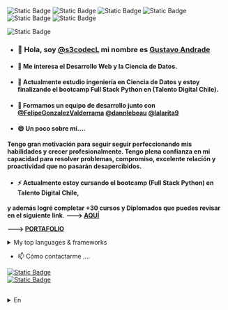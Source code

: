 ![Static Badge](https://img.shields.io/badge/GitHub-s3codecL-green)
![Static Badge](https://img.shields.io/badge/Python%20-%20Django-%23006400)
![Static Badge](https://img.shields.io/badge/JavaScript-%23FFD700)
![Static Badge](https://img.shields.io/badge/TypeScript-blue)
![Static Badge](https://img.shields.io/badge/React-%2300bcd4)
![Static Badge](https://img.shields.io/badge/Next.js-grey)

![Static Badge](https://img.shields.io/badge/TalentoDigital-Chile-red)

- ### 👋 Hola, soy [@s3codecL](https://github.com/s3codecL) mi nombre es [Gustavo Andrade](https://github.com/s3codecL)
- #### 👀 Me interesa el Desarrollo Web y la Ciencia de Datos.
- #### 🌱 Actualmente estudio ingeniería en Ciencia de Datos y estoy finalizando el bootcamp **Full Stack Python en (Talento Digital Chile)**.
- #### 👯 Formamos un equipo de desarrollo junto con [@FelipeGonzalezValderrama](https://github.com/FelipeGonzalezValderrama) [@dannlebeau](https://github.com/dannlebeau) [@lalarita9](https://github.com/lalarita9)

- #### 😄 Un poco sobre mí....
**Tengo gran motivación para seguir 
seguir perfeccionando mis habilidades y crecer profesionalmente. 
Tengo plena confianza en 
mi capacidad para resolver problemas, compromiso, 
excelente relación y 
proactividad que no pasarán desapercibidos.** 
- #### ⚡ Actualmente estoy cursando el bootcamp (Full Stack Python) en Talento Digital Chile, 
**y además logré completar +30 cursos y Diplomados que puedes revisar en el siguiente link**. 
**---> [AQUÍ](https://www.linkedin.com/in/gandradev/details/certifications/)**

**---> [PORTAFOLIO](https://s3codecl.github.io/portafolio/)**

<details>
<summary>My top languages & frameworks</summary>

| Rank | Languages | Frameworks |
|-----:|-----------|------------|
|     1| Python| Django |
|     2| SQL| Bootstrap |
|     3| HTML| Next.js |
|     4| CSS| Jquery |
|     5| Javascript| React |
|     6| Typescript|
</details>

- 📫 Cómo contactarme ....
  
[![Static Badge](https://img.shields.io/badge/LinkedIn-blue)](https://www.linkedin.com/in/gandradev/)   
<a href="mailto:gandradev@gmail.com">![Static Badge](https://img.shields.io/badge/Gmail-grey)
</a>

##  
###
<details>
<summary>En</summary>

![Static Badge](https://img.shields.io/badge/GitHub-s3codecL-green)
![Static Badge](https://img.shields.io/badge/Python%20-%20Django-%23006400)
![Static Badge](https://img.shields.io/badge/JavaScript-%23FFD700)
![Static Badge](https://img.shields.io/badge/TypeScript-blue)
![Static Badge](https://img.shields.io/badge/React-%2300bcd4)
![Static Badge](https://img.shields.io/badge/Next.js-grey)

![Static Badge](https://img.shields.io/badge/TalentoDigital-Chile-red)

- ### 👋 Hi, I’m [@s3codecL](https://github.com/s3codecL) my name is [Gustavo Andrade](https://github.com/s3codecL)
- #### 👀 I’m interested in web development and Data Science.
- #### 🌱 I’m currently studying data science engineering and ending the bootcamp <full stack Python>.
- #### 🌱 we formed a development team together with [@FelipeGonzalezValderrama](https://github.com/FelipeGonzalezValderrama) [@dannlebeau](https://github.com/dannlebeau) [@lalarita9](https://github.com/lalarita9)
- #### ✨ A little bit about me...
**I have great motivation to continue 
continue to hone my skills and grow professionally. 
I have full confidence in 
my ability to solve problems, commitment, 
excellent relations and 
proactivity that will not go 
unnoticed.** 
- #### ✨ I am currently attending the bootcamp (Full Stack Python) at Talento Digital Chile., 
**and I also managed to complete +30 courses and Diplomas that you can check in the following link** 
**---> [HERE](https://www.linkedin.com/in/gandradev/details/certifications/)**

**---> [PORTFOLIO](https://s3codecl.github.io/portafolio/)**

<details>
<summary>My top languages & frameworks</summary>

| Rank | Languages | Frameworks |
|-----:|-----------|------------|
|     1| Python| Django |
|     2| SQL| Bootstrap |
|     3| HTML| Next.js |
|     4| CSS| Jquery |
|     5| Javascript| React |
|     6| Typescript|
</details>

- 📫 How to reach me ...
  
[![Static Badge](https://img.shields.io/badge/LinkedIn-blue)](https://www.linkedin.com/in/gandradev/) 
<a href="mailto:gandradev@gmail.com">![Static Badge](https://img.shields.io/badge/Gmail-grey)
</a>

<!--
**s3codecL/s3codecL** is a ✨ _special_ ✨ repository because its `README.md` (this file) appears on your GitHub profile.

Here are some ideas to get you started:

- 🔭 I’m currently working on ...
- 🌱 I’m currently learning ...
- 👯 I’m looking to collaborate on ...
- 🤔 I’m looking for help with ...
- 💬 Ask me about ...
- 📫 How to reach me: ...
- 😄 Pronouns: ...
- ⚡ Fun fact: ...
-->


